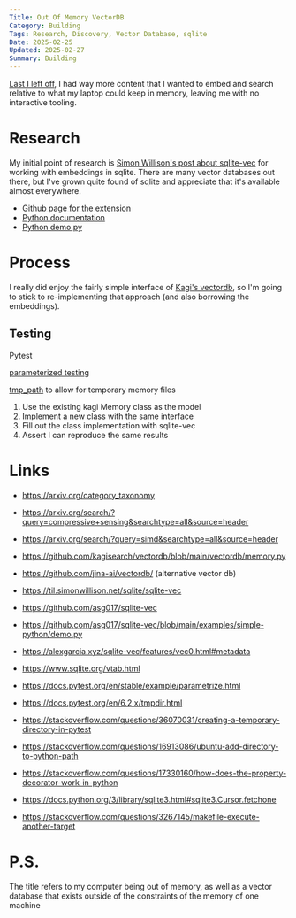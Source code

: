 ```yaml
---
Title: Out Of Memory VectorDB
Category: Building
Tags: Research, Discovery, Vector Database, sqlite
Date: 2025-02-25
Updated: 2025-02-27
Summary: Building
---
```


[Last I left off]({filename}/tools-for-thought-ships-log-03.md), I had way more
content that I wanted to embed and search relative to what my laptop could keep
in memory, leaving me with no interactive tooling.

# Research

My initial point of research is 
[Simon Willison's post about sqlite-vec](https://til.simonwillison.net/sqlite/sqlite-vec)
for working with embeddings in sqlite. There are many vector databases out
there, but I've grown quite found of sqlite and appreciate that it's available
almost everywhere.

- [Github page for the extension](https://github.com/asg017/sqlite-vec)
- [Python documentation](https://alexgarcia.xyz/sqlite-vec/python.html)
- [Python demo.py](https://github.com/asg017/sqlite-vec/blob/main/examples/simple-python/demo.py)

# Process

I really did enjoy the fairly simple interface of 
[Kagi's vectordb](https://github.com/kagisearch/vectordb/tree/main), 
so I'm going to stick to re-implementing that approach (and also borrowing the
embeddings).

## Testing

Pytest

[parameterized testing](https://docs.pytest.org/en/stable/example/parametrize.html)

[tmp_path](https://docs.pytest.org/en/6.2.x/tmpdir.html) to allow for temporary memory files


1. Use the existing kagi Memory class as the model
2. Implement a new class with the same interface
3. Fill out the class implementation with sqlite-vec
4. Assert I can reproduce the same results

# Links

- https://arxiv.org/category_taxonomy
- https://arxiv.org/search/?query=compressive+sensing&searchtype=all&source=header
- https://arxiv.org/search/?query=simd&searchtype=all&source=header
- https://github.com/kagisearch/vectordb/blob/main/vectordb/memory.py
- https://github.com/jina-ai/vectordb/ (alternative vector db)
- https://til.simonwillison.net/sqlite/sqlite-vec
- https://github.com/asg017/sqlite-vec
- https://github.com/asg017/sqlite-vec/blob/main/examples/simple-python/demo.py
- https://alexgarcia.xyz/sqlite-vec/features/vec0.html#metadata
- https://www.sqlite.org/vtab.html

- https://docs.pytest.org/en/stable/example/parametrize.html
- https://docs.pytest.org/en/6.2.x/tmpdir.html
- https://stackoverflow.com/questions/36070031/creating-a-temporary-directory-in-pytest

- https://stackoverflow.com/questions/16913086/ubuntu-add-directory-to-python-path
- https://stackoverflow.com/questions/17330160/how-does-the-property-decorator-work-in-python

- https://docs.python.org/3/library/sqlite3.html#sqlite3.Cursor.fetchone

- https://stackoverflow.com/questions/3267145/makefile-execute-another-target

# P.S.

The title refers to my computer being out of memory, as well as a vector
database that exists outside of the constraints of the memory of one machine
